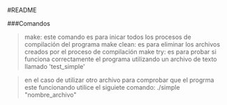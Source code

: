 #README

###Comandos
>make: este comando es para inicar todos los procesos de compilación del programa
>make clean: es para eliminar los archivos creados por el proceso de compilación
>make try: es para probar si funciona correctamente el programa utilizando un archivo de texto llamado 'test_simple'

>en el caso de utilizar otro archivo para comprobar que el progrma este funcionando utilice el siguiete comando:
>./simple "nombre_archivo"
